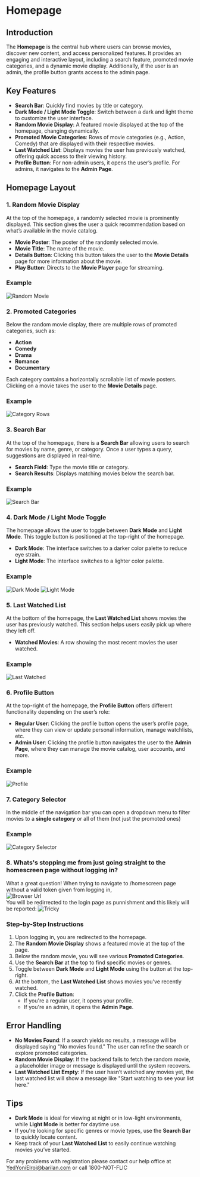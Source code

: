 # Homepage

## Introduction

The **Homepage** is the central hub where users can browse movies, discover new content, and access personalized features. It provides an engaging and interactive layout, including a search feature, promoted movie categories, and a dynamic movie display. Additionally, if the user is an admin, the profile button grants access to the admin page.

## Key Features

- **Search Bar**: Quickly find movies by title or category.
- **Dark Mode / Light Mode Toggle**: Switch between a dark and light theme to customize the user interface.
- **Random Movie Display**: A featured movie displayed at the top of the homepage, changing dynamically.
- **Promoted Movie Categories**: Rows of movie categories (e.g., Action, Comedy) that are displayed with their respective movies.
- **Last Watched List**: Displays movies the user has previously watched, offering quick access to their viewing history.
- **Profile Button**: For non-admin users, it opens the user’s profile. For admins, it navigates to the **Admin Page**.

## Homepage Layout

### 1. **Random Movie Display**

At the top of the homepage, a randomly selected movie is prominently displayed. This section gives the user a quick recommendation based on what’s available in the movie catalog.

- **Movie Poster**: The poster of the randomly selected movie.
- **Movie Title**: The name of the movie.
- **Details Button**: Clicking this button takes the user to the **Movie Details** page for more information about the movie.
- **Play Button**: Directs to the **Movie Player** page for streaming.

### Example
![Random Movie](./Screenshots/web_random_movie.png)

### 2. **Promoted Categories**

Below the random movie display, there are multiple rows of promoted categories, such as:
- **Action**
- **Comedy**
- **Drama**
- **Romance**
- **Documentary**

Each category contains a horizontally scrollable list of movie posters. Clicking on a movie takes the user to the **Movie Details** page.

### Example
![Category Rows](./Screenshots/web_category_rows.png)

### 3. **Search Bar**

At the top of the homepage, there is a **Search Bar** allowing users to search for movies by name, genre, or category. Once a user types a query, suggestions are displayed in real-time.

- **Search Field**: Type the movie title or category.
- **Search Results**: Displays matching movies below the search bar.

### Example
![Search Bar](./Screenshots/web_searchbar.png)

### 4. **Dark Mode / Light Mode Toggle**

The homepage allows the user to toggle between **Dark Mode** and **Light Mode**. This toggle button is positioned at the top-right of the homepage.

- **Dark Mode**: The interface switches to a darker color palette to reduce eye strain.
- **Light Mode**: The interface switches to a lighter color palette.

### Example
![Dark Mode](./Screenshots/web_dark_mode.png)
![Light Mode](./Screenshots/web_light_mode.png)

### 5. **Last Watched List**

At the bottom of the homepage, the **Last Watched List** shows movies the user has previously watched. This section helps users easily pick up where they left off.

- **Watched Movies**: A row showing the most recent movies the user watched.


### Example
![Last Watched](./Screenshots/web_last_watched.png)

### 6. **Profile Button**

At the top-right of the homepage, the **Profile Button** offers different functionality depending on the user’s role:
- **Regular User**: Clicking the profile button opens the user’s profile page, where they can view or update personal information, manage watchlists, etc.
- **Admin User**: Clicking the profile button navigates the user to the **Admin Page**, where they can manage the movie catalog, user accounts, and more.

### Example
![Profile](./Screenshots/web_profile.png)

### 7. **Category Selector**

In the middle of the navigation bar you can open a dropdown menu to filter movies to a **single category** or all of them (not just the promoted ones)

### Example
![Category Selector](./Screenshots/web_category_selector.png)

### 8. **Whats's stopping me from just going straight to the homescreen page without logging in?**

What a great question! When trying to navigate to /homescreen page without a valid token given from logging in,
<br>
![Browser Url](./Screenshots/web_url.png)
<br>
You will be redirrected to the login page as punnishment and this likely will be reported:
![Tricky](./Screenshots/web_tricky_user.png)

### Step-by-Step Instructions

1. Upon logging in, you are redirected to the homepage.
2. The **Random Movie Display** shows a featured movie at the top of the page.
3. Below the random movie, you will see various **Promoted Categories**.
4. Use the **Search Bar** at the top to find specific movies or genres.
5. Toggle between **Dark Mode** and **Light Mode** using the button at the top-right.
6. At the bottom, the **Last Watched List** shows movies you've recently watched.
7. Click the **Profile Button**:
   - If you're a regular user, it opens your profile.
   - If you're an admin, it opens the **Admin Page**.

## Error Handling

- **No Movies Found**: If a search yields no results, a message will be displayed saying "No movies found." The user can refine the search or explore promoted categories.
- **Random Movie Display**: If the backend fails to fetch the random movie, a placeholder image or message is displayed until the system recovers.
- **Last Watched List Empty**: If the user hasn’t watched any movies yet, the last watched list will show a message like "Start watching to see your list here."

## Tips

- **Dark Mode** is ideal for viewing at night or in low-light environments, while **Light Mode** is better for daytime use.
- If you're looking for specific genres or movie types, use the **Search Bar** to quickly locate content.
- Keep track of your **Last Watched List** to easily continue watching movies you’ve started.

For any problems with registration please contact our help office at YedYoniElroi@barilan.com or call 1800-NOT-FLIC